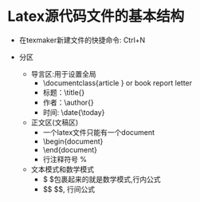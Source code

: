 # Latex源代码文件的基本结构

+ 在texmaker新建文件的快捷命令: Ctrl+N


+ 分区
  + 导言区:用于设置全局
    + \\documentclass{article }  or book report letter
    + 标题：\\title{}
    + 作者：\\author{}
    + 时间: \\date{\today}
  + 正文区(文稿区)
    + 一个latex文件只能有一个document
    + \\begin{document}
    + \\end{document}
    + 行注释符号 $\%$
  + 文本模式和数学模式
    + \$  \$包裹起来的就是数学模式,行内公式
    + \$\$  \$\$, 行间公式